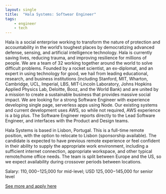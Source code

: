 ```yaml
---
layout: single
title:  "Hala Systems: Softwear Engineer"
tags: 
    - engineer
    - tech
---
```


Hala is a social enterprise working to transform the nature of protection and accountability in the world’s
toughest places by democratizing advanced defense, sensing, and artificial intelligence technology. Hala is
currently saving lives, reducing trauma, and improving resilience for millions of people.
We are a team of 32 working together around the world to solve difficult problems. Founded by a rocket
scientist, an ex-diplomat, and an expert in using technology for good, we hail from leading educational,
research, and business institutions (including Stanford, MIT, Wharton, Cambridge, UCL, Imperial, LBS,
MIT-Lincoln Laboratory, Johns Hopkins Applied Physics Lab, Deloitte, Booz, and the World Bank) and are
united by a mission to create a sustainable business that provides massive social impact.
We are looking for a strong Software Engineer with experience developing single page, serverless apps
using Node. Our existing systems and current development uses AWS, so while not required, AWS
experience is a big plus. The Software Engineer reports directly to the Lead Software Engineer, and
interfaces with the Product and Design teams.

Hala Systems is based in Lisbon, Portugal. This is a full-time remote position, with the option to relocate to
Lisbon (sponsorship available). The candidate is expected to have previous remote experience or feel
confident in their ability to supply the appropriate work environment, including a sufficient internet
connection, appropriate workspace, and other typical remote/home office needs. The team is split between
Europe and the US, so we expect availability during crossover periods between locations.


Salary: $110,000-$125,000 for mid-level; USD $125,000-$145,000 for senior level


[See more and apply here](https://jobs.halasystems.com/positions/#engineering-software)
